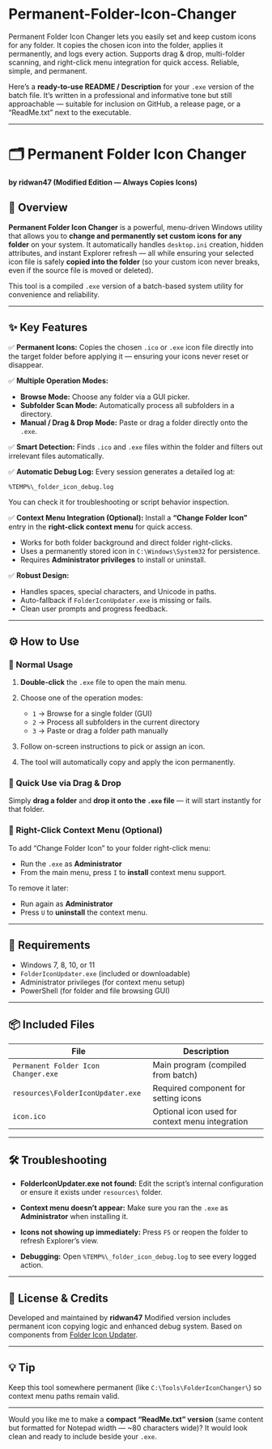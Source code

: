 # Permanent-Folder-Icon-Changer
Permanent Folder Icon Changer lets you easily set and keep custom icons for any folder. It copies the chosen icon into the folder, applies it permanently, and logs every action. Supports drag &amp; drop, multi-folder scanning, and right-click menu integration for quick access. Reliable, simple, and permanent.



Here’s a **ready-to-use README / Description** for your `.exe` version of the batch file. It’s written in a professional and informative tone but still approachable — suitable for inclusion on GitHub, a release page, or a “ReadMe.txt” next to the executable.

---

# 🗂️ Permanent Folder Icon Changer

**by ridwan47 (Modified Edition — Always Copies Icons)**

## 📘 Overview

**Permanent Folder Icon Changer** is a powerful, menu-driven Windows utility that allows you to **change and permanently set custom icons for any folder** on your system.
It automatically handles `desktop.ini` creation, hidden attributes, and instant Explorer refresh — all while ensuring your selected icon file is safely **copied into the folder** (so your custom icon never breaks, even if the source file is moved or deleted).

This tool is a compiled `.exe` version of a batch-based system utility for convenience and reliability.

---

## ✨ Key Features

✅ **Permanent Icons:**
Copies the chosen `.ico` or `.exe` icon file directly into the target folder before applying it — ensuring your icons never reset or disappear.

✅ **Multiple Operation Modes:**

* **Browse Mode:** Choose any folder via a GUI picker.
* **Subfolder Scan Mode:** Automatically process all subfolders in a directory.
* **Manual / Drag & Drop Mode:** Paste or drag a folder directly onto the `.exe`.

✅ **Smart Detection:**
Finds `.ico` and `.exe` files within the folder and filters out irrelevant files automatically.

✅ **Automatic Debug Log:**
Every session generates a detailed log at:

```
%TEMP%\_folder_icon_debug.log
```

You can check it for troubleshooting or script behavior inspection.

✅ **Context Menu Integration (Optional):**
Install a **“Change Folder Icon”** entry in the **right-click context menu** for quick access.

* Works for both folder background and direct folder right-clicks.
* Uses a permanently stored icon in `C:\Windows\System32` for persistence.
* Requires **Administrator privileges** to install or uninstall.

✅ **Robust Design:**

* Handles spaces, special characters, and Unicode in paths.
* Auto-fallback if `FolderIconUpdater.exe` is missing or fails.
* Clean user prompts and progress feedback.

---

## ⚙️ How to Use

### 🔹 Normal Usage

1. **Double-click** the `.exe` file to open the main menu.
2. Choose one of the operation modes:

   * `1` → Browse for a single folder (GUI)
   * `2` → Process all subfolders in the current directory
   * `3` → Paste or drag a folder path manually
3. Follow on-screen instructions to pick or assign an icon.
4. The tool will automatically copy and apply the icon permanently.

### 🔹 Quick Use via Drag & Drop

Simply **drag a folder** and **drop it onto the `.exe` file** — it will start instantly for that folder.

### 🔹 Right-Click Context Menu (Optional)

To add “Change Folder Icon” to your folder right-click menu:

* Run the `.exe` as **Administrator**
* From the main menu, press `I` to **install** context menu support.

To remove it later:

* Run again as **Administrator**
* Press `U` to **uninstall** the context menu.

---

## 🧩 Requirements

* Windows 7, 8, 10, or 11
* `FolderIconUpdater.exe` (included or downloadable)
* Administrator privileges (for context menu setup)
* PowerShell (for folder and file browsing GUI)

---

## 📦 Included Files

| File                                | Description                                     |
| ----------------------------------- | ----------------------------------------------- |
| `Permanent Folder Icon Changer.exe` | Main program (compiled from batch)              |
| `resources\FolderIconUpdater.exe`   | Required component for setting icons            |
| `icon.ico`                          | Optional icon used for context menu integration |

---

## 🛠️ Troubleshooting

* **FolderIconUpdater.exe not found:**
  Edit the script’s internal configuration or ensure it exists under `resources\` folder.

* **Context menu doesn’t appear:**
  Make sure you ran the `.exe` as **Administrator** when installing it.

* **Icons not showing up immediately:**
  Press `F5` or reopen the folder to refresh Explorer’s view.

* **Debugging:**
  Open `%TEMP%\_folder_icon_debug.log` to see every logged action.

---

## 🧾 License & Credits

Developed and maintained by **ridwan47**
Modified version includes permanent icon copying logic and enhanced debug system.
Based on components from [Folder Icon Updater](https://github.com/ramdany7/Folder-Icon-Updater).

---

## 💡 Tip

Keep this tool somewhere permanent (like `C:\Tools\FolderIconChanger\`) so context menu paths remain valid.

---

Would you like me to make a **compact “ReadMe.txt” version** (same content but formatted for Notepad width — ~80 characters wide)? It would look clean and ready to include beside your `.exe`.
